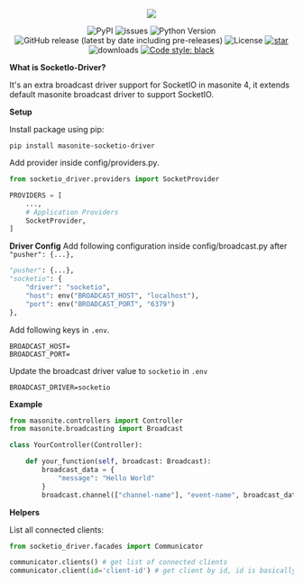 <p align="center">
    <img src="https://banners.beyondco.de/Masonite%20SocketIO%20Driver.png?theme=light&packageManager=pip+install&packageName=masonite-socketio-driver&pattern=charlieBrown&style=style_2&description=Driver+support+for+SocketIO+in+masonite+4.&md=1&showWatermark=1&fontSize=100px&images=adjustments&widths=50&heights=50">
</p>

<p align="center">
  <img alt="PyPI" src="https://img.shields.io/pypi/v/masonite-socketio-driver">
  <img alt="issues" src="https://img.shields.io/github/issues/py-package/masonite-socketio-driver">
  <img src="https://img.shields.io/badge/python-3.7+-blue.svg" alt="Python Version">
  <img alt="GitHub release (latest by date including pre-releases)" src="https://img.shields.io/github/v/release/py-package/masonite-socketio-driver">
  <img alt="License" src="https://img.shields.io/github/license/py-package/masonite-socketio-driver">
  <a href="https://github.com/py-package/masonite-socketio-driver/stargazers"><img alt="star" src="https://img.shields.io/github/stars/py-package/masonite-socketio-driver" /></a>
  <img alt="downloads" src="https://img.shields.io/pypi/dm/masonite-socketio-driver?style=flat" />
  <a href="https://github.com/psf/black"><img alt="Code style: black" src="https://img.shields.io/badge/code%20style-black-000000.svg"></a>
</p>

**What is SocketIo-Driver?**

It's an extra broadcast driver support for SocketIO in masonite 4, it extends default masonite broadcast driver to support SocketIO.

**Setup**

Install package using pip:

```shell
pip install masonite-socketio-driver
```

Add provider inside config/providers.py.

```python
from socketio_driver.providers import SocketProvider

PROVIDERS = [
    ...,
    # Application Providers
    SocketProvider,
]
```

**Driver Config**
Add following configuration inside config/broadcast.py after `"pusher": {...},`

```python
"pusher": {...},
"socketio": {
    "driver": "socketio",
    "host": env("BROADCAST_HOST", "localhost"),
    "port": env("BROADCAST_PORT", "6379")
},
```

Add following keys in `.env`.

```shell
BROADCAST_HOST=
BROADCAST_PORT=
```

Update the broadcast driver value to `socketio` in `.env`

```shell
BROADCAST_DRIVER=socketio
```

**Example**

```python
from masonite.controllers import Controller
from masonite.broadcasting import Broadcast

class YourController(Controller):

    def your_function(self, broadcast: Broadcast):
        broadcast_data = {
            "message": "Hello World"
        }
        broadcast.channel(["channel-name"], "event-name", broadcast_data)
```

**Helpers**

List all connected clients:
    
```python
from socketio_driver.facades import Communicator

communicator.clients() # get list of connected clients
communicator.client(id='client-id') # get client by id, id is basically a socket.io session id
```